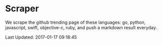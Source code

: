# Scraper

We scrape the github trending page of these languages: go, python, javascript, swift, objective-c, ruby, and push a markdown result everyday.

Last Updated: 2017-01-17 09:18:45